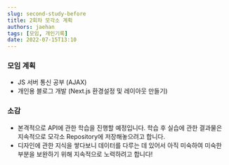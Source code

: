 ```yaml
---
slug: second-study-before
title: 2회차 모각소 계획
authors: jaehan
tags: [모임, 개인기록]
date: 2022-07-15T13:10
---
```


### 모임 계획

- JS 서버 통신 공부 (AJAX)
- 개인용 블로그 개발 (Next.js 환경설정 및 레이아웃 만들기)

### 소감

- 본격적으로 API에 관한 학습을 진행할 예정입니다. 학습 후 실습에 관한 결과물은 지속적으로 모각소 Repository에 저장해놓으려고 합니다.
- 디자인에 관한 지식을 쌓다보니 데이터를 다루는 데 있어서 아직 미숙하여 미숙한 부분을 보완하기 위해 지속적으로 노력하려고 합니다!
